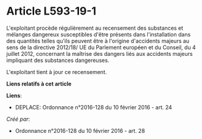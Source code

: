 # Article L593-19-1

L'exploitant procède régulièrement au recensement des substances et mélanges dangereux susceptibles d'être présents dans
l'installation dans des quantités telles qu'ils peuvent être à l'origine d'accidents majeurs au sens de la directive 2012/18/
UE du Parlement européen et du Conseil, du 4 juillet 2012, concernant la maîtrise des dangers liés aux accidents majeurs
impliquant des substances dangereuses.

L'exploitant tient à jour ce recensement.

**Liens relatifs à cet article**

**Liens**:

  - DEPLACE: Ordonnance n°2016-128 du 10 février 2016 - art. 24

_Créé par_:

  - Ordonnance n°2016-128 du 10 février 2016 - art. 28
